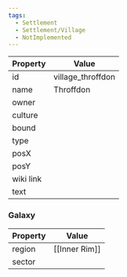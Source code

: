 ```yaml
---
tags:
  - Settlement
  - Settlement/Village
  - NotImplemented
---
```


| Property  | Value             |
| --------- | ----------------- |
| id        | village_throffdon |
| name      | Throffdon         |
| owner     |                   |
| culture   |                   |
| bound     |                   |
| type      |                   |
| posX      |                   |
| posY      |                   |
| wiki link |                   |
| text      |                   |

### Galaxy
| Property | Value         |
| -------- | ------------- |
| region   | [[Inner Rim]] |
| sector   |               |
